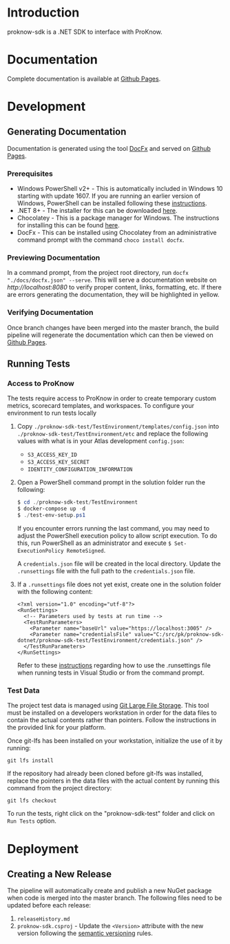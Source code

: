 # Introduction 
proknow-sdk is a .NET SDK to interface with ProKnow.

# Documentation
Complete documentation is available at [Github Pages](http://proknow.github.io/proknow-sdk-dotnet).

# Development

## Generating Documentation
Documentation is generated using the tool [DocFx](https://dotnet.github.io/docfx) and served on [Github Pages](http://proknow.github.io/proknow-sdk-dotnet).

### Prerequisites
- Windows PowerShell v2+ - This is automatically included in Windows 10 starting with update 1607.  If you are running
an earlier version of Windows, PowerShell can be installed following these
[instructions](https://docs.microsoft.com/en-us/powershell/scripting/install/installing-powershell-core-on-windows).
- .NET 8+ - The installer for this can be downloaded [here](https://dotnet.microsoft.com/download).
- Chocolatey - This is a package manager for Windows.  The instructions for installing this can be found [here](https://chocolatey.org/install).
- DocFx - This can be installed using Chocolatey from an administrative command prompt with the command `choco install docfx`.

### Previewing Documentation
In a command prompt, from the project root directory, run `docfx "./docs/docfx.json" --serve`.  This will serve a
documentation website on *http://localhost:8080* to verify proper content, links, formatting, etc.  If there are errors
generating the documentation, they will be highlighted in yellow.

### Verifying Documentation
Once branch changes have been merged into the master branch, the build pipeline will regenerate the documentation which
can then be viewed on [Github Pages](http://proknow.github.io/proknow-sdk-dotnet).

## Running Tests

### Access to ProKnow
The tests require access to ProKnow in order to create temporary custom metrics, scorecard templates, and workspaces. To configure your environment to run tests locally

1. Copy `./proknow-sdk-test/TestEnvironment/templates/config.json` into `./proknow-sdk-test/TestEnvironment/etc` and replace the following values with what is in your Atlas development `config.json`:
    - `S3_ACCESS_KEY_ID`
    - `S3_ACCESS_KEY_SECRET`
    - `IDENTITY_CONFIGURATION_INFORMATION`
2. Open a PowerShell command prompt in the solution folder run the following:

    ```ps1
    $ cd ./proknow-sdk-test/TestEnvironment
    $ docker-compose up -d
    $ ./test-env-setup.ps1
    ```

    If you encounter errors running the last command, you may need to adjust the PowerShell execution policy to allow script execution. To do this, run PowerShell as an administrator and execute `$ Set-ExecutionPolicy RemoteSigned`.

    A `credentials.json` file will be created in the local directory. Update the `.runsettings` file with the full path to the `credentials.json` file.

3. If a `.runsettings` file does not yet exist, create one in the solution folder with the following content:
    ```
    <?xml version="1.0" encoding="utf-8"?>
    <RunSettings>
      <!-- Parameters used by tests at run time -->
      <TestRunParameters>
        <Parameter name="baseUrl" value="https://localhost:3005" />
        <Parameter name="credentialsFile" value="C:/src/pk/proknow-sdk-dotnet/proknow-sdk-test/TestEnvironment/credentials.json" />
      </TestRunParameters>
    </RunSettings>
    ```
    Refer to these [instructions](https://docs.microsoft.com/en-us/visualstudio/test/configure-unit-tests-by-using-a-dot-runsettings-file) regarding how to use the .runsettings file when running tests in Visual Studio or from the command prompt.

### Test Data
The project test data is managed using [Git Large File Storage](https://github.com/git-lfs/git-lfs).  This tool must be
installed on a developers workstation in order for the data files to contain the actual contents rather than pointers.
Follow the instructions in the provided link for your platform.

Once git-lfs has been installed on your workstation, initialize the use of it by running:
```
git lfs install
```

If the repository had already been cloned before git-lfs was installed, replace the pointers in the data files with the
actual content by running this command from the project directory:
```
git lfs checkout
```

To run the tests, right click on the "proknow-sdk-test" folder and click on `Run Tests` option.

# Deployment

## Creating a New Release

The pipeline will automatically create and publish a new NuGet package when code is merged into the master branch. 
The following files need to be updated before each release:

1. `releaseHistory.md`
2. `proknow-sdk.csproj` - Update the `<Version>` attribute with the new version following the [semantic versioning](https://semver.org/) rules.
